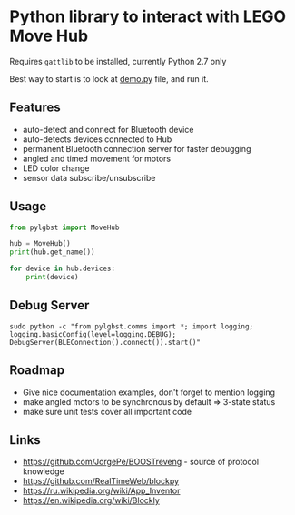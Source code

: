 # Python library to interact with LEGO Move Hub

Requires `gattlib` to be installed, currently Python 2.7 only

Best way to start is to look at [demo.py](demo.py) file, and run it.

## Features

- auto-detect and connect for Bluetooth device
- auto-detects devices connected to Hub
- permanent Bluetooth connection server for faster debugging
- angled and timed movement for motors
- LED color change
- sensor data subscribe/unsubscribe

## Usage

```python
from pylgbst import MoveHub

hub = MoveHub()
print(hub.get_name())

for device in hub.devices:
    print(device)
```

## Debug Server

`sudo python -c "from pylgbst.comms import *; import logging; logging.basicConfig(level=logging.DEBUG); DebugServer(BLEConnection().connect()).start()"`

## Roadmap

- Give nice documentation examples, don't forget to mention logging
- make angled motors to be synchronous by default => 3-state status
- make sure unit tests cover all important code

## Links

- https://github.com/JorgePe/BOOSTreveng - source of protocol knowledge
- https://github.com/RealTimeWeb/blockpy
- https://ru.wikipedia.org/wiki/App_Inventor
- https://en.wikipedia.org/wiki/Blockly


